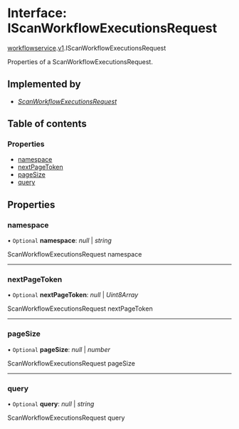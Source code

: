 # Interface: IScanWorkflowExecutionsRequest

[workflowservice](../modules/proto.temporal.api.workflowservice.md).[v1](../modules/proto.temporal.api.workflowservice.v1.md).IScanWorkflowExecutionsRequest

Properties of a ScanWorkflowExecutionsRequest.

## Implemented by

* [*ScanWorkflowExecutionsRequest*](../classes/proto.temporal.api.workflowservice.v1.scanworkflowexecutionsrequest.md)

## Table of contents

### Properties

- [namespace](proto.temporal.api.workflowservice.v1.iscanworkflowexecutionsrequest.md#namespace)
- [nextPageToken](proto.temporal.api.workflowservice.v1.iscanworkflowexecutionsrequest.md#nextpagetoken)
- [pageSize](proto.temporal.api.workflowservice.v1.iscanworkflowexecutionsrequest.md#pagesize)
- [query](proto.temporal.api.workflowservice.v1.iscanworkflowexecutionsrequest.md#query)

## Properties

### namespace

• `Optional` **namespace**: *null* \| *string*

ScanWorkflowExecutionsRequest namespace

___

### nextPageToken

• `Optional` **nextPageToken**: *null* \| *Uint8Array*

ScanWorkflowExecutionsRequest nextPageToken

___

### pageSize

• `Optional` **pageSize**: *null* \| *number*

ScanWorkflowExecutionsRequest pageSize

___

### query

• `Optional` **query**: *null* \| *string*

ScanWorkflowExecutionsRequest query
